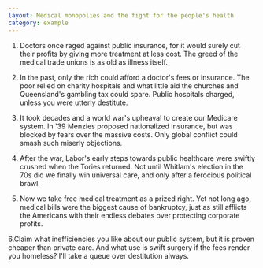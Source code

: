 ```yaml
---
layout: Medical monopolies and the fight for the people's health
category: example
---
```


1. Doctors once raged against public insurance, for it would surely cut their profits by giving more treatment at less cost. The greed of the medical trade unions is as old as illness itself.

2. In the past, only the rich could afford a doctor's fees or insurance. The poor relied on charity hospitals and what little aid the churches and Queensland's gambling tax could spare. Public hospitals charged, unless you were utterly destitute.

3. It took decades and a world war's upheaval to create our Medicare system. In '39 Menzies proposed nationalized insurance, but was blocked by fears over the massive costs. Only global conflict could smash such miserly objections.

4. After the war, Labor's early steps towards public healthcare were swiftly crushed when the Tories returned. Not until Whitlam's election in the 70s did we finally win universal care, and only after a ferocious political brawl.

5. Now we take free medical treatment as a prized right. Yet not long ago, medical bills were the biggest cause of bankruptcy, just as still afflicts the Americans with their endless debates over protecting corporate profits.

6.Claim what inefficiencies you like about our public system, but it is proven cheaper than private care. And what use is swift surgery if the fees render you homeless? I'll take a queue over destitution always.